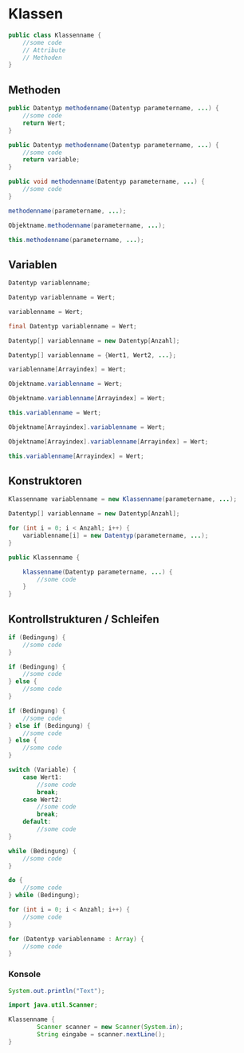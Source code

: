 # Klassen

```java #
public class Klassenname {
    //some code
    // Attribute
    // Methoden
}
```

## Methoden

```java # Wertrückgabe
public Datentyp methodenname(Datentyp parametername, ...) {
    //some code
    return Wert;
}
```

```java # Wertrückgabe per Variable
public Datentyp methodenname(Datentyp parametername, ...) {
    //some code
    return variable;
}
```

```java # Keine Wertrückgabe
public void methodenname(Datentyp parametername, ...) {
    //some code
}
```
```java # Methodenaufruf aus Testklasse
methodenname(parametername, ...);
```

```java # Methodenaufruf aus Objektklasse
Objektname.methodenname(parametername, ...);
```
```java # Methodenaufruf in Objektklasse
this.methodenname(parametername, ...);
```


## Variablen

```java # Ohne Initialisierung
Datentyp variablenname;
```

 ```java # Mit Initialisierung
Datentyp variablenname = Wert;
```
```java # Wertzuweisung einer Variable aus Testklasse
variablenname = Wert;
```
    


```java # Konstante
final Datentyp variablenname = Wert;
```

```java # Array
Datentyp[] variablenname = new Datentyp[Anzahl];
```

```java # Array mit Initialisierung
Datentyp[] variablenname = {Wert1, Wert2, ...};
```

```java # Wertzuweisung eines Array-Elements aus Testklasse
variablenname[Arrayindex] = Wert;
```

```java # Wertzuweisung einer Variable eines Objekts aus Testklasse
Objektname.variablenname = Wert;
```

```java # Wertzuweisung eines Array-Elements eines Objekts
Objektname.variablenname[Arrayindex] = Wert;
```
```java # Wertzuweisung einer Variable in Objektklasse
this.variablenname = Wert;
```

```java # Wertzuweisung einer Variable eines Array-Objektes
Objektname[Arrayindex].variablenname = Wert;
```

```java # Wertzuweisung eines Array-Elements eines Array-Objektes
Objektname[Arrayindex].variablenname[Arrayindex] = Wert;
```

```java # Wertzuweisung eines Array-Elements in Objektklasse
this.variablenname[Arrayindex] = Wert;
```

## Konstruktoren

```java # Normal
Klassenname variablenname = new Klassenname(parametername, ...);
```

```java # Array
Datentyp[] variablenname = new Datentyp[Anzahl];

for (int i = 0; i < Anzahl; i++) {
    variablenname[i] = new Datentyp(parametername, ...);
}
```

```java # in Objectklasse
public Klassenname {

    klassenname(Datentyp parametername, ...) {
        //some code
    }
}
```

## Kontrollstrukturen / Schleifen

```java # if
if (Bedingung) {
    //some code
}
```

```java # if else
if (Bedingung) {
    //some code
} else {
    //some code
}
```

```java # if else if
if (Bedingung) {
    //some code
} else if (Bedingung) {
    //some code
} else {
    //some code
}
```

```java # switch
switch (Variable) {
    case Wert1:
        //some code
        break;
    case Wert2:
        //some code
        break;
    default:
        //some code
}
```

```java # while
while (Bedingung) {
    //some code
}
```

```java # do while
do {
    //some code
} while (Bedingung);
```

```java # for
for (int i = 0; i < Anzahl; i++) {
    //some code
}
```

```java # for each
for (Datentyp variablenname : Array) {
    //some code
}
```


### Konsole
    
```java # Ausgabe
System.out.println("Text");
```
    
```java # Eingabe
import java.util.Scanner;

Klassenname {
        Scanner scanner = new Scanner(System.in);
        String eingabe = scanner.nextLine();
}
```